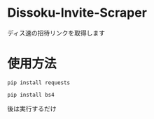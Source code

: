 # Dissoku-Invite-Scraper
ディス速の招待リンクを取得します

# 使用方法
`pip install requests`

`pip install bs4`

後は実行するだけ
